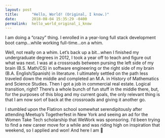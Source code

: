 ```yaml
---
layout: post
title:      "Hello, World! (Original, I know.)"
date:       2018-08-04 15:35:29 -0400
permalink:  hello_world_original_i_know
---
```



I am doing a “crazy” thing. I enrolled in a year-long full stack development boot camp…while working full-time…on a whim.

Well, not really on a whim. Let’s back up a bit…when I finished my undergraduate degrees in 2012, I took a year off to teach and figure out what was next. I was at a crossroads between pursing the left side of my brain (B.S. Math/CS) in software engineering or the right side of my brain (B.A. English/Spanish) in literature. I ultimately settled on the path less traveled down the middle and completed an M.A. in History of Mathematics and Science Studies. Then I got a job in commercial real estate. Logical transition, right? There’s a whole bunch of fun stuff in the middle there, but, for the purposes of this blog and my current goals, the only relevant thing is that I am now sort of back at the crossroads and giving it another go.

I stumbled upon the Flatiron school somewhat serendipitously after attending Meetup’s Togetherfest in New York and seeing an ad for the Women Take Tech scholarship that WeWork was sponsoring. I’d been trying to find a new career move for a while and was riding high on inspiration that weekend, so I applied and won! And here I am 🙂
